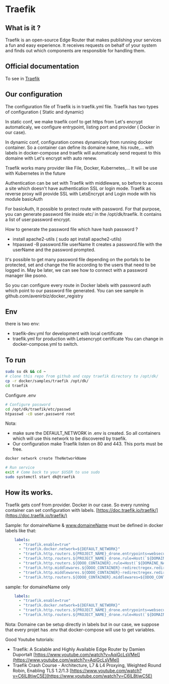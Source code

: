 # Traefik

## What is it ?
Traefik is an open-source Edge Router that makes publishing your services a fun and easy experience. It receives requests on behalf of your system and finds out which components are responsible for handling them.

## Official documentation
To see in [Traefik](https://doc.traefik.io/traefik/)

## Our configuration

The configuration file of Traefik is in traefik.yml file.
Traefik has two types of configuration ( Static and dynamic)

In static conf, we make traefik conf to get https from Let's encrypt automaticaly, we configure entrypoint, listing port and provider ( Docker in our case).

In dynamic conf, configuration comes dynamicaly from running docker container. So a container can define its domaine name, his route,... with labels in docker-compose and traefik will automaticaly send request to this domaine with Let's encrypt with auto renew.

Traefik works many provider like File, Docker, Kubernetes,... It will be use with Kubernetes in the future

Authentication can be set with Traefik with middleware, so before to access a site which doesn't have authentication SSL or login mode. Traefik as reverse proxy will provide SSL with LetsEncrypt and Login mode with his module basicAuth

For basicAuth, It possible to protect route with password. For that purpose, you can generate password file inside etc/ in the /opt/dk/traefik. It contains a list of user:password encrypt.


How to generate the password file which have hash password ?
* install apache2-utils ( sudo apt install apache2-utils)
* htpasswd -B password.file userName
It creates a password.file with the userName and the password prompted.

It's possible to get many password file depending on the portals to be protected, set and change the file according to the users that need to be logged in. May be later, we can see how to connect with a password manager like psono.

So you can configure every route in Docker labels with password auth which point to our password file generated. You can see sample in github.com/avenirbiz/docker_registry

## Env
there is two env:
* traefik-dev.yml for development with local certificate
* traefik.yml for production with Letsencrypt certificate
You can change in docker-compose.yml to switch.

## To run
```bash
sudo su dk && cd ~
# clone this repo from github and copy traefik directory to /opt/dk/
cp -r docker/samples/traefik /opt/dk/
cd traefik
```
Configure .env

```bash
# Configure password
cd /opt/dk/traefik/etc/passwd
htpasswd -cB user.password root
```

Nota:
* make sure the DEFAULT_NETWORK in .env is created. So all containers which will use this network to be discovered by traefik.
* Our configuration make Traefik listen on 80 and 443. This ports must be free.

```bash
docker network create TheNetworkName
```

```bash
# Run service
exit # Come back to your $USER to use sudo
sudo systemctl start dk@traefik
```

## How its works.
Traefik gets conf from provider. Docker in our case.
So every running container can set configuration with labels.
[https://doc.traefik.io/traefik/](https://doc.traefik.io/traefik/)

Sample: for domaineName & www.domaineName must be defined in docker labels like that:


```yaml
    labels:
      - "traefik.enable=true"
      - "traefik.docker.network=${DEFAULT_NETWORK}"
      - "traefik.http.routers.${PROJECT_NAME}_drone.entrypoints=websecure"
      - "traefik.http.routers.${PROJECT_NAME}_drone.rule=Host(`${DOMAINE_NAME}`)"
      - "traefik.http.routers.${ODOO_CONTAINER}.rule=Host(`${DOMAINE_NAME}`) || Host(`www.${DOMAINE_NAME}`)"
      - "traefik.http.middlewares.${ODOO_CONTAINER}-redirectregex.redirectregex.regex=^https://www.${DOMAINE_NAME}/(.*)"
      - "traefik.http.middlewares.${ODOO_CONTAINER}-redirectregex.redirectregex.replacement=https://${DOMAINE_NAME}/$${1}"
      - "traefik.http.routers.${ODOO_CONTAINER}.middlewares=${ODOO_CONTAINER}-redirectregex"
```

sample: for domaineName only

```yaml
    labels:
      - "traefik.enable=true"
      - "traefik.docker.network=${DEFAULT_NETWORK}"
      - "traefik.http.routers.${PROJECT_NAME}_drone.entrypoints=websecure"
      - "traefik.http.routers.${PROJECT_NAME}_drone.rule=Host(`${DOMAINE_NAME}`)"
```
Nota: Domaine can be setup directly in labels but in our case, we suppose that every projet has .env that docker-compose will use to get variables.

Good Youtube tutorials:
* Traefik: A Scalable and Highly Available Edge Router by Damien Duportalt
 [https://www.youtube.com/watch?v=AqiGcLsVMeI](https://www.youtube.com/watch?v=AqiGcLsVMeI)
* Traefik Crash Course - Architecture, L7 & L4 Proxying, Weighted Round Robin, Enabling TLS 1.2/1.3
 [https://www.youtube.com/watch?v=C6IL8tjwC5E](https://www.youtube.com/watch?v=C6IL8tjwC5E)